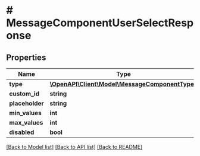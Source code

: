 # # MessageComponentUserSelectResponse

## Properties

Name | Type | Description | Notes
------------ | ------------- | ------------- | -------------
**type** | [**\OpenAPI\Client\Model\MessageComponentTypes**](MessageComponentTypes.md) |  |
**custom_id** | **string** |  |
**placeholder** | **string** |  | [optional]
**min_values** | **int** |  | [optional]
**max_values** | **int** |  | [optional]
**disabled** | **bool** |  | [optional]

[[Back to Model list]](../../README.md#models) [[Back to API list]](../../README.md#endpoints) [[Back to README]](../../README.md)
